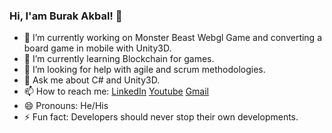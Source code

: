 ### Hi, I'am Burak Akbal! 👋

- 🔭 I’m currently working on Monster Beast Webgl Game and converting a board game in mobile with Unity3D. 
- 🌱 I’m currently learning Blockchain for games.
- 🤔 I’m looking for help with agile and scrum methodologies.
- 💬 Ask me about C# and Unity3D.
- 📫 How to reach me: [LinkedIn](https://www.linkedin.com/in/akbalburak/) [Youtube](https://youtube.com/playlist?list=PLvrcWmRRk4xHYVoDoHPOrPpKa-dFBedIo) [Gmail](mailto:akbalburak2@gmail.com)
- 😄 Pronouns: He/His
- ⚡ Fun fact: Developers should never stop their own developments.

<!--
<img src="https://github-readme-stats.vercel.app/api?username=akbalburak&&show_icons=true&title_color=ffffff&icon_color=bb2acf&text_color=daf7dc&bg_color=151515"/>
-->
